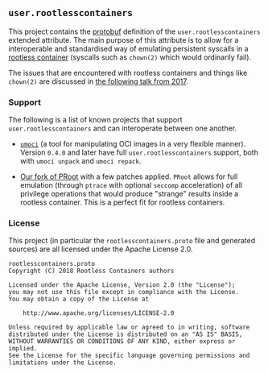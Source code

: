 ## `user.rootlesscontainers` ##

This project contains the [protobuf][protobuf] definition of the
`user.rootlesscontainers` extended attribute. The main purpose of this
attribute is to allow for a interoperable and standardised way of emulating
persistent syscalls in a [rootless container][rootlesscontaine.rs] (syscalls
such as `chown(2)` which would ordinarily fail).

The issues that are encountered with rootless containers and things like
`chown(2)` are discussed in [the following talk from 2017][rootless-talk].

[protobuf]: https://developers.google.com/protocol-buffers/
[rootlesscontaine.rs]: https://rootlesscontaine.rs/
[rootless-talk]: https://youtu.be/r6EcUyamu94?t=1143

### Support ###

The following is a list of known projects that support
`user.rootlesscontainers` and can interoperate between one another.

* [`umoci`][umoci] (a tool for manipulating OCI images in a very flexible
  manner). Version `0.4.0` and later have full `user.rootlesscontainers`
  support, both with `umoci unpack` and `umoci repack`.

* [Our fork of PRoot][proot-fork] with a few patches applied. `PRoot` allows
  for full emulation (through `ptrace` with optional `seccomp` acceleration) of
  all privilege operations that would produce "strange" results inside a
  rootless container. This is a perfect fit for rootless containers.

[umoci]: https://github.com/openSUSE/umoci
[proot-fork]: https://github.com/rootless-containers/PRoot

### License ###

This project (in particular the `rootlesscontainers.proto` file and generated
sources) are all licensed under the Apache License 2.0.

```
rootlesscontainers.proto
Copyright (C) 2018 Rootless Containers authors

Licensed under the Apache License, Version 2.0 (the "License");
you may not use this file except in compliance with the License.
You may obtain a copy of the License at

    http://www.apache.org/licenses/LICENSE-2.0

Unless required by applicable law or agreed to in writing, software
distributed under the License is distributed on an "AS IS" BASIS,
WITHOUT WARRANTIES OR CONDITIONS OF ANY KIND, either express or implied.
See the License for the specific language governing permissions and
limitations under the License.
```

